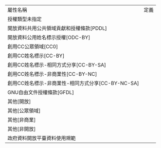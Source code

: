 <table><tr><td>屬性名稱</td><td>定義</td></tr><tr>
                <td>授權類型未指定</td>
                <td></td>
            </tr><tr>
                <td>開放資料共用公共領域貢獻和授權條款[PDDL]</td>
                <td></td>
            </tr><tr>
                <td>開放資料公用姓名標示授權[ODC-BY]</td>
                <td></td>
            </tr><tr>
                <td>創用CC公眾領域[CC0]</td>
                <td></td>
            </tr><tr>
                <td>創用CC姓名標示[CC-BY]</td>
                <td></td>
            </tr><tr>
                <td>創用CC姓名標示-相同方式分享[CC-BY-SA]</td>
                <td></td>
            </tr><tr>
                <td>創用CC姓名標示-非商業性[CC-BY-NC]</td>
                <td></td>
            </tr><tr>
                <td>創用CC姓名標示-非商業性-相同方式分享[CC-BY-NC-SA]</td>
                <td></td>
            </tr><tr>
                <td>GNU自由文件授權條款[GFDL]</td>
                <td></td>
            </tr><tr>
                <td>其他[開放]</td>
                <td></td>
            </tr><tr>
                <td>其他[公眾領域]</td>
                <td></td>
            </tr><tr>
                <td>其他[非商業]</td>
                <td></td>
            </tr><tr>
                <td>其他[非開放]</td>
                <td></td>
            </tr><tr>
                <td>政府資料開放平臺資料使用規範</td>
                <td></td>
            </tr></table>